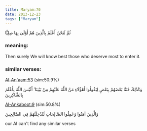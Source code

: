 ```yaml
---
title: Maryam:70
date: 2013-12-23
tags: ["Maryam"]
---
```

ثُمَّ لَنَحْنُ أَعْلَمُ بِالَّذِينَ هُمْ أَوْلَىٰ بِهَا صِلِيًّا
### meaning: 
Then surely We will know best those who deserve most to enter it.
### similar verses: 

[Al-An'aam:53](/6/53) (sim:50.9%)

وَكَذَٰلِكَ فَتَنَّا بَعْضَهُمْ بِبَعْضٍ لِيَقُولُوا أَهَٰؤُلَاءِ مَنَّ اللَّهُ عَلَيْهِمْ مِنْ بَيْنِنَا ۗ أَلَيْسَ اللَّهُ بِأَعْلَمَ بِالشَّاكِرِينَ

[Al-Ankaboot:9](/29/9) (sim:50.8%)

وَالَّذِينَ آمَنُوا وَعَمِلُوا الصَّالِحَاتِ لَنُدْخِلَنَّهُمْ فِي الصَّالِحِينَ

our AI can't find any similar verses


